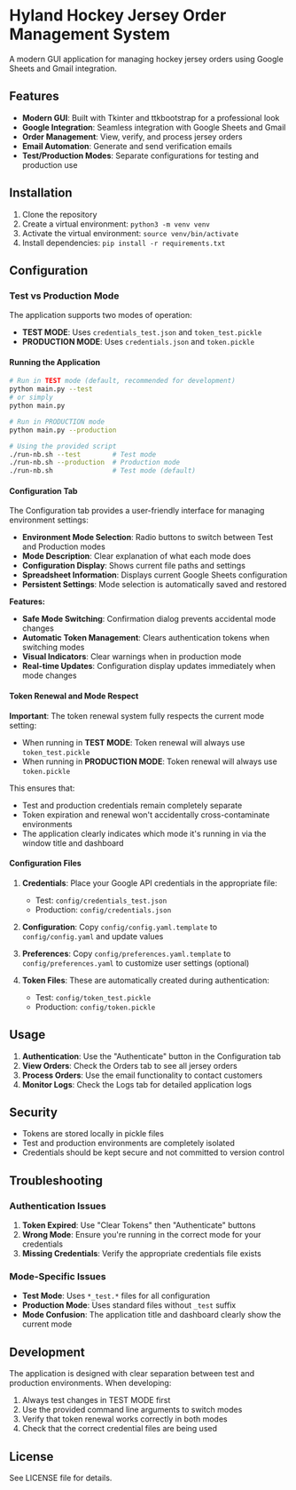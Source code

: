 # Hyland Hockey Jersey Order Management System

A modern GUI application for managing hockey jersey orders using Google Sheets and Gmail integration.

## Features

- **Modern GUI**: Built with Tkinter and ttkbootstrap for a professional look
- **Google Integration**: Seamless integration with Google Sheets and Gmail
- **Order Management**: View, verify, and process jersey orders
- **Email Automation**: Generate and send verification emails
- **Test/Production Modes**: Separate configurations for testing and production use

## Installation

1. Clone the repository
2. Create a virtual environment: `python3 -m venv venv`
3. Activate the virtual environment: `source venv/bin/activate`
4. Install dependencies: `pip install -r requirements.txt`

## Configuration

### Test vs Production Mode

The application supports two modes of operation:

- **TEST MODE**: Uses `credentials_test.json` and `token_test.pickle`
- **PRODUCTION MODE**: Uses `credentials.json` and `token.pickle`

#### Running the Application

```bash
# Run in TEST mode (default, recommended for development)
python main.py --test
# or simply
python main.py

# Run in PRODUCTION mode
python main.py --production

# Using the provided script
./run-nb.sh --test        # Test mode
./run-nb.sh --production  # Production mode
./run-nb.sh               # Test mode (default)
```

#### Configuration Tab

The Configuration tab provides a user-friendly interface for managing environment settings:

- **Environment Mode Selection**: Radio buttons to switch between Test and Production modes
- **Mode Description**: Clear explanation of what each mode does
- **Configuration Display**: Shows current file paths and settings
- **Spreadsheet Information**: Displays current Google Sheets configuration
- **Persistent Settings**: Mode selection is automatically saved and restored

**Features:**
- **Safe Mode Switching**: Confirmation dialog prevents accidental mode changes
- **Automatic Token Management**: Clears authentication tokens when switching modes
- **Visual Indicators**: Clear warnings when in production mode
- **Real-time Updates**: Configuration display updates immediately when mode changes

#### Token Renewal and Mode Respect

**Important**: The token renewal system fully respects the current mode setting:

- When running in **TEST MODE**: Token renewal will always use `token_test.pickle`
- When running in **PRODUCTION MODE**: Token renewal will always use `token.pickle`

This ensures that:
- Test and production credentials remain completely separate
- Token expiration and renewal won't accidentally cross-contaminate environments
- The application clearly indicates which mode it's running in via the window title and dashboard

#### Configuration Files

1. **Credentials**: Place your Google API credentials in the appropriate file:
   - Test: `config/credentials_test.json`
   - Production: `config/credentials.json`

2. **Configuration**: Copy `config/config.yaml.template` to `config/config.yaml` and update values

3. **Preferences**: Copy `config/preferences.yaml.template` to `config/preferences.yaml` to customize user settings (optional)

4. **Token Files**: These are automatically created during authentication:
   - Test: `config/token_test.pickle`
   - Production: `config/token.pickle`

## Usage

1. **Authentication**: Use the "Authenticate" button in the Configuration tab
2. **View Orders**: Check the Orders tab to see all jersey orders
3. **Process Orders**: Use the email functionality to contact customers
4. **Monitor Logs**: Check the Logs tab for detailed application logs

## Security

- Tokens are stored locally in pickle files
- Test and production environments are completely isolated
- Credentials should be kept secure and not committed to version control

## Troubleshooting

### Authentication Issues

1. **Token Expired**: Use "Clear Tokens" then "Authenticate" buttons
2. **Wrong Mode**: Ensure you're running in the correct mode for your credentials
3. **Missing Credentials**: Verify the appropriate credentials file exists

### Mode-Specific Issues

- **Test Mode**: Uses `*_test.*` files for all configuration
- **Production Mode**: Uses standard files without `_test` suffix
- **Mode Confusion**: The application title and dashboard clearly show the current mode

## Development

The application is designed with clear separation between test and production environments. When developing:

1. Always test changes in TEST MODE first
2. Use the provided command line arguments to switch modes
3. Verify that token renewal works correctly in both modes
4. Check that the correct credential files are being used

## License

See LICENSE file for details.